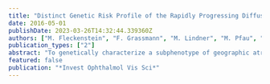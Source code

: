 ```yaml
---
title: "Distinct Genetic Risk Profile of the Rapidly Progressing Diffuse-Trickling Subtype of Geographic Atrophy in Age-Related Macular Degeneration (AMD)"
date: 2016-05-01
publishDate: 2023-03-26T14:32:44.339360Z
authors: ["M. Fleckenstein", "F. Grassmann", "M. Lindner", "M. Pfau", "J. Czauderna", "T. Strunz", "C. von Strachwitz", "S. Schmitz-Valckenberg", "F. G. Holz", "B. H. Weber"]
publication_types: ["2"]
abstract: "To genetically characterize a subphenotype of geographic atrophy (GA) in AMD associated with rapid progression and a diffuse-trickling appearance on fundus autofluorescence imaging. Patients from the Fundus Autofluorescence in Age-Related Macular Degeneration Study were phenotyped for diffuse-trickling GA (dt-GA; n = 44). DNA was analyzed for 10 known AMD-associated genetic variants. A genetic risk score (GRS) was calculated and compared with patients with nondiffuse-trickling GA (ndt-GA; n = 311) and individuals from the 1000 genomes project (1000G; n = 267). Given the phenotypic overlap between diffuse-trickling and late-onset retinal degeneration (LORD), all C1QTNF5 exons and their exon/intron boundaries were sequenced. 0.01). Sequencing of C1QTNF5 revealed 28 unique variants although none showed a statistically significant association with dt-GA when compared with 1000G individuals. The dt-GA phenotype shows a remarkably different genetic risk profile from other GA phenotypes secondary to AMD. Disease-associated C1QTNF5 mutations were not identified. Together, these results suggest that the dt-GA phenotype is associated with a genetic background substantially different from other GA phenotypes and underlines the necessity to refine the clinical phenotyping, specifically when aiming for individualized therapies in AMD."
featured: false
publication: "*Invest Ophthalmol Vis Sci*"
---
```


